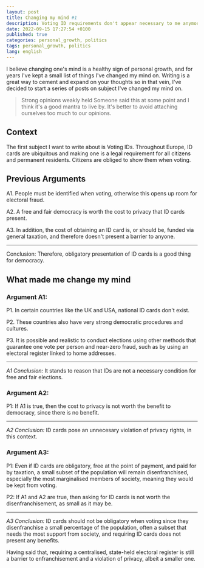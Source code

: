 ```yaml
---
layout: post
title: Changing my mind #1
description: Voting ID requirements don't appear necessary to me anymore.
date: 2022-09-15 17:27:54 +0100
published: true
categories: personal_growth, politics
tags: personal_growth, politics
lang: english
---
```


I believe changing one's mind is a healthy sign of personal growth, and for years I've kept a small list of things I've changed my mind on. Writing is a great way to cement and expand on your thoughts so in that vein, I've decided to start a series of posts on subject I've changed my mind on. 

>Strong opinions weakly held
Someone said this at some point and I think it's a good mantra to live by. It's better to avoid attaching ourselves too much to our opinions.

## Context
The first subject I want to write about is Voting IDs. Throughout Europe, ID cards are ubiquitous and making one is a legal requirement for all citizens and permanent residents. Citizens are obliged to show them when voting.

## Previous Arguments
A1. People must be identified when voting, otherwise this opens up room for electoral fraud. 

A2. A free and fair democracy is worth the cost to privacy that ID cards present. 

A3. In addition, the cost of obtaining an ID card is, or should be, funded via general taxation, and therefore doesn't present a barrier to anyone. 

---

Conclusion: Therefore, obligatory presentation of ID cards is a good thing for democracy.

## What made me change my mind
### Argument A1:
P1. In certain countries like the UK and USA, national ID cards don't exist. 

P2. These countries also have very strong democratic procedures and cultures. 

P3. It is possible and realistic to conduct elections using other methods that guarantee one vote per person and near-zero fraud, such as by using an electoral register linked to home addresses.

---

*A1 Conclusion:* It stands to reason that IDs are not a necessary condition for free and fair elections. 

### Argument A2:

P1: If A1 is true, then the cost to privacy is not worth the benefit to democracy, since there is no benefit.

---

*A2 Conclusion:* ID cards pose an unnecesary violation of privacy rights, in this context.

### Argument A3:

P1: Even if ID cards are obligatory, free at the point of payment, and paid for by taxation, a small subset of the population will remain disenfranchised, especially the most marginalised members of society, meaning they would be kept from voting.

P2: If A1 and A2 are true, then asking for ID cards is not worth the disenfranchisement, as small as it may be.

---

*A3 Conclusion:* ID cards should not be obligatory when voting since they disenfranchise a small percentage of the population, often a subset that needs the most support from society, and requiring ID cards does not present any benefits.

Having said that, requiring a centralised, state-held electoral register is still a barrier to enfranchisement and a violation of privacy, albeit a smaller one.